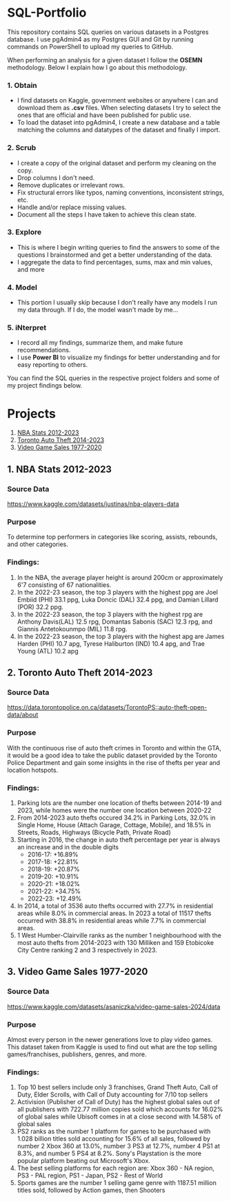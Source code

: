 # SQL-Portfolio
This repository contains SQL queries on various datasets in a Postgres database. I use pgAdmin4 as my Postgres GUI and Git by running commands on PowerShell to upload my queries to GitHub.

When performing an analysis for a given dataset I follow the **OSEMN** methodology. Below I explain how I go about this methodology.

### 1. **O**btain
- I find datasets on Kaggle, government websites or anywhere I can and download them as **.csv** files. When selecting datasets I try to select the ones that are official and have been published for public use.
- To load the dataset into pgAdmin4, I create a new database and a table matching the columns and datatypes of the dataset and finally I import.
### 2. **S**crub
- I create a copy of the original dataset and perform my cleaning on the copy.
- Drop columns I don't need.
- Remove duplicates or irrelevant rows.
- Fix structural errors like typos, naming conventions, inconsistent strings, etc.
- Handle and/or replace missing values.
- Document all the steps I have taken to achieve this clean state.
### 3. **E**xplore
- This is where I begin writing queries to find the answers to some of the questions I brainstormed and get a better understanding of the data.
- I aggregate the data to find percentages, sums, max and min values, and more
### 4. **M**odel
- This portion I usually skip because I don't really have any models I run my data through. If I do, the model wasn't made by me...
### 5. i**N**terpret
- I record all my findings, summarize them, and make future recommendations.
- I use **Power BI** to visualize my findings for better understanding and for easy reporting to others.

You can find the SQL queries in the respective project folders and some of my project findings below.

# Projects
1. [NBA Stats 2012-2023](#NBA_stats)
2. [Toronto Auto Theft 2014-2023](#toronto_thefts)
3. [Video Game Sales 1977-2020](#videogame_sales)

## 1. NBA Stats 2012-2023<a id='NBA_stats'></a>
### Source Data
https://www.kaggle.com/datasets/justinas/nba-players-data

### Purpose
To determine top performers in categories like scoring, assists, rebounds, and other categories.

### Findings:
1. In the NBA, the average player height is around 200cm or approximately 6'7 consisting of 67 nationalities.
2. In the 2022-23 season, the top 3 players with the highest ppg are Joel Embiid (PHI) 33.1 ppg, Luka Doncic (DAL) 32.4 ppg, and Damian Lillard (POR) 32.2 ppg.
3. In the 2022-23 season, the top 3 players with the highest rpg are Anthony Davis(LAL) 12.5 rpg, Domantas Sabonis (SAC) 12.3 rpg, and Giannis Antetokounmpo (MIL) 11.8 rpg.
4. In the 2022-23 season, the top 3 players with the highest apg are James Harden (PHI) 10.7 apg, Tyrese Haliburton (IND) 10.4 apg, and Trae Young (ATL) 10.2 apg

## 2. Toronto Auto Theft 2014-2023<a id='toronto_thefts'></a>
### Source Data
https://data.torontopolice.on.ca/datasets/TorontoPS::auto-theft-open-data/about

### Purpose
With the continuous rise of auto theft crimes in Toronto and within the GTA, it would be a good idea to take the public dataset provided by the Toronto Police Department and gain some insights in the rise of thefts per year and location hotspots.

### Findings:
1. Parking lots are the number one location of thefts between 2014-19 and 2023, while homes were the number one location between 2020-22
2. From 2014-2023 auto thefts occured 34.2% in Parking Lots, 32.0% in Single Home, House (Attach Garage, Cottage, Mobile), and 18.5% in Streets, Roads, Highways (Bicycle Path, Private Road)
3. Starting in 2016, the change in auto theft percentage per year is always an increase and in the double digits
   - 2016-17: +16.89%
   - 2017-18: +22.81%
   - 2018-19: +20.87%
   - 2019-20: +10.91%
   - 2020-21: +18.02%
   - 2021-22: +34.75%
   - 2022-23: +12.49%
5. In 2014, a total of 3536 auto thefts occurred with 27.7% in residential areas while 8.0% in commercial areas. In 2023 a total of 11517 thefts occurred with 38.8% in residential areas while 7.7% in commercial areas. 
6. 1 West Humber-Clairville ranks as the number 1 neighbourhood with the most auto thefts from 2014-2023 with 130 Milliken and 159 Etobicoke City Centre ranking 2 and 3 respectively in 2023.

## 3. Video Game Sales 1977-2020<a id='videogame_sales'></a>
### Source Data
https://www.kaggle.com/datasets/asaniczka/video-game-sales-2024/data

### Purpose
Almost every person in the newer generations love to play video games. This dataset taken from Kaggle is used to find out what are the top selling games/franchises, publishers, genres, and more.

### Findings:
1. Top 10 best sellers include only 3 franchises, Grand Theft Auto, Call of Duty, Elder Scrolls, with Call of Duty accounting for 7/10 top sellers
2. Activision (Publisher of Call of Duty) has the highest global sales out of all publishers with 722.77 million copies sold which accounts for 16.02% of global sales while Ubisoft comes in at a close second with 14.58% of global sales
3. PS2 ranks as the number 1 platform for games to be purchased with 1.028 billion titles sold accounting for 15.6% of all sales, followed by number 2 Xbox 360 at 13.0%, number 3 PS3 at 12.7%, number 4 PS1 at 8.3%, and number 5 PS4 at 8.2%. Sony's Playstation is the more popular platform beating out Microsoft's Xbox.
4. The best selling platforms for each region are: Xbox 360 - NA region, PS3 - PAL region, PS1 - Japan, PS2 - Rest of World
5. Sports games are the number 1 selling game genre with 1187.51 million titles sold, followed by Action games, then Shooters
